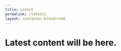 ```yaml
---
title: Latest
permalink: /latest/
layout: container-breadcrumb
---
```

# Latest content will be here.